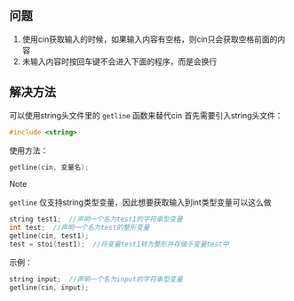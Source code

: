 ## 问题
1. 使用cin获取输入的时候，如果输入内容有空格，则cin只会获取空格前面的内容
2. 未输入内容时按回车键不会进入下面的程序，而是会换行
## 解决方法
可以使用string头文件里的 `getline` 函数来替代cin
首先需要引入string头文件：
```cpp
#include <string>
```
使用方法：
```cpp
getline(cin, 变量名);
```
> [!NOTE]
> `getline` 仅支持string类型变量，因此想要获取输入到int类型变量可以这么做
> ```cpp
> string test1;  //声明一个名为test1的字符串型变量
> int test;  //声明一个名为test的整形变量
> getline(cin, test1);
> test = stoi(test1);  //将变量test1转为整形并存储于变量test中
> ```

示例：
```cpp
string input;  //声明一个名为input的字符串型变量
getline(cin, input);
```
<!-- ##{"script":"<script src='https://blog.meekdai.com/Gmeek/plugins/articletoc.js'></script>"}## -->